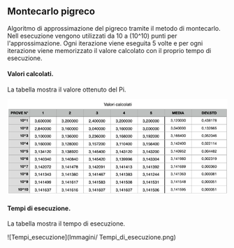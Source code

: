## Montecarlo pigreco

Algoritmo di approssimazione del pigreco tramite il metodo di montecarlo.
Nell esecuzione vengono utilizzati da 10 a (10^10) punti per l'approssimazione. Ogni iterazione viene eseguita 5 volte e per ogni iterazione viene memorizzato il valore calcolato con il proprio tempo di esecuzione.

#### Valori calcolati.
La tabella mostra il valore ottenuto del Pi.

![Valori_calcolati](Immagini/Valori.png)

#### Tempi di esecuzione.
La tabella mostra il tempo di esecuzione.

![Tempi_esecuzione](Immagini/ Tempi_di_esecuzione.png)
